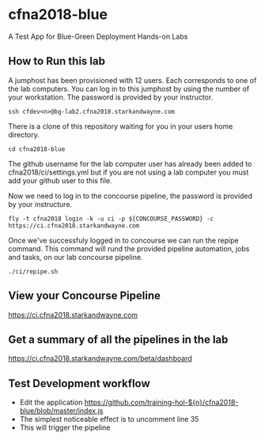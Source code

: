 # cfna2018-blue
A Test App for Blue-Green Deployment Hands-on Labs

## How to Run this lab
A jumphost has been provisioned with 12 users. Each corresponds to one of the lab computers. You can log in to this jumphost by using the number of your workstation. The password is provided by your instructor. 

`ssh cfdev<n>@bg-lab2.cfna2018.starkandwayne.com`

There is a clone of this repository waiting for you in your users home directory. 

`cd cfna2018-blue`

The github username for the lab computer user has already been added to cfna2018/ci/settings.yml but if you are not using a lab computer you must add your github user to this file. 

Now we need to log in to the concourse pipeline, the password is provided by your instructure. 

`fly -t cfna2018 login -k -u ci -p ${CONCOURSE_PASSWORD} -c https://ci.cfna2018.starkandwayne.com`

Once we've successfuly logged in to concourse we can run the repipe command. This command will rund the provided pipeline automation, jobs and tasks, on our lab concourse pipeline.  

`./ci/repipe.sh`

## View your Concourse Pipeline
https://ci.cfna2018.starkandwayne.com

## Get a summary of all the pipelines in the lab
https://ci.cfna2018.starkandwayne.com/beta/dashboard

## Test Development workflow
* Edit the application https://github.com/training-hol-${n}/cfna2018-blue/blob/master/index.js
* The simplest noticeable effect is to uncomment line 35
* This will trigger the pipeline

